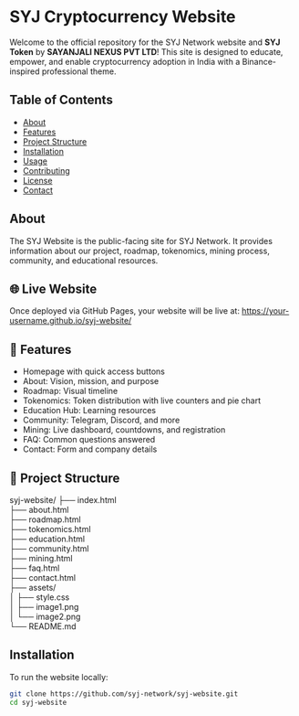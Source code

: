 # SYJ Cryptocurrency Website

Welcome to the official repository for the SYJ Network website and **SYJ Token** by **SAYANJALI NEXUS PVT LTD**!
This site is designed to educate, empower, and enable cryptocurrency adoption in India with a Binance-inspired professional theme.

## Table of Contents
- [About](#about)
- [Features](#features)
- [Project Structure](#project-structure)
- [Installation](#installation)
- [Usage](#usage)
- [Contributing](#contributing)
- [License](#license)
- [Contact](#contact)

## About

The SYJ Website is the public-facing site for SYJ Network. It provides information about our project, roadmap, tokenomics, mining process, community, and educational resources.

## 🌐 Live Website

Once deployed via GitHub Pages, your website will be live at:
https://your-username.github.io/syj-website/

## 🚀 Features

- Homepage with quick access buttons
- About: Vision, mission, and purpose
- Roadmap: Visual timeline
- Tokenomics: Token distribution with live counters and pie chart
- Education Hub: Learning resources
- Community: Telegram, Discord, and more
- Mining: Live dashboard, countdowns, and registration
- FAQ: Common questions answered
- Contact: Form and company details

## 📂 Project Structure

syj-website/
├── index.html  
├── about.html  
├── roadmap.html  
├── tokenomics.html  
├── education.html  
├── community.html  
├── mining.html  
├── faq.html  
├── contact.html  
├── assets/  
│   ├── style.css  
│   ├── image1.png  
│   └── image2.png  
└── README.md  

## Installation

To run the website locally:

```bash
git clone https://github.com/syj-network/syj-website.git
cd syj-website